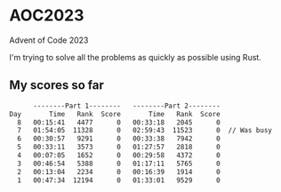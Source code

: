 # AOC2023

Advent of Code 2023

I'm trying to solve all the problems as quickly as possible using Rust.

## My scores so far

```txt
      --------Part 1--------   --------Part 2--------
Day       Time   Rank  Score       Time   Rank  Score
  8   00:15:41   4477      0   00:33:18   2045      0
  7   01:54:05  11328      0   02:59:43  11523      0  // Was busy
  6   00:30:57   9291      0   00:33:38   7942      0
  5   00:33:11   3573      0   01:27:57   2818      0
  4   00:07:05   1652      0   00:29:58   4372      0
  3   00:46:54   5388      0   01:17:11   5765      0
  2   00:13:04   2234      0   00:16:39   1914      0
  1   00:47:34  12194      0   01:33:01   9529      0
```
